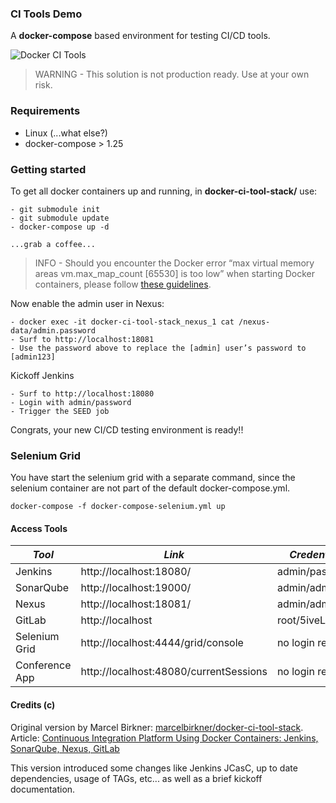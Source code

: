 ### CI Tools Demo

A __docker-compose__ based environment for testing CI/CD tools.

![Docker CI Tools](screenshots/docker-ci-tools.png)

> WARNING - This solution is not production ready. Use at your own risk.

### Requirements
- Linux (...what else?)
- docker-compose > 1.25

### Getting started

To get all docker containers up and running, in __docker-ci-tool-stack/__ use:

```
- git submodule init
- git submodule update
- docker-compose up -d

...grab a coffee...
```

> INFO - Should you encounter the Docker error “max virtual memory areas vm.max_map_count [65530] is too low” when starting Docker containers, please follow [these guidelines](https://github.com/maxyermayank/docker-compose-elasticsearch-kibana/issues/10#issuecomment-612000396). 

Now enable the admin user in Nexus:

```
- docker exec -it docker-ci-tool-stack_nexus_1 cat /nexus-data/admin.password
- Surf to http://localhost:18081
- Use the password above to replace the [admin] user’s password to [admin123]
```

Kickoff Jenkins

```
- Surf to http://localhost:18080
- Login with admin/password
- Trigger the SEED job
```

Congrats, your new CI/CD testing environment is ready!!

### Selenium Grid

You have start the selenium grid with a separate command, since the selenium container are
not part of the default docker-compose.yml.

```
docker-compose -f docker-compose-selenium.yml up
```

#### Access Tools

| *Tool* | *Link* | *Credentials* |
| ------------- | ------------- | ------------- |
| Jenkins | http://localhost:18080/ | admin/password |
| SonarQube | http://localhost:19000/ | admin/admin |
| Nexus | http://localhost:18081/ | admin/admin123 |
| GitLab | http://localhost | root/5iveL!fe |
| Selenium Grid | http://localhost:4444/grid/console | no login required |
| Conference App | http://localhost:48080/currentSessions | no login required |

#### Credits (c)

Original version by Marcel Birkner: [marcelbirkner/docker-ci-tool-stack](https://github.com/marcelbirkner/docker-ci-tool-stack).
Article: [Continuous Integration Platform Using Docker Containers: Jenkins, SonarQube, Nexus, GitLab](https://blog.codecentric.de/en/2015/10/continuous-integration-platform-using-docker-container-jenkins-sonarqube-nexus-gitlab)

This version introduced some changes like Jenkins JCasC, up to date dependencies, usage of TAGs, etc... as well as a brief kickoff documentation.
